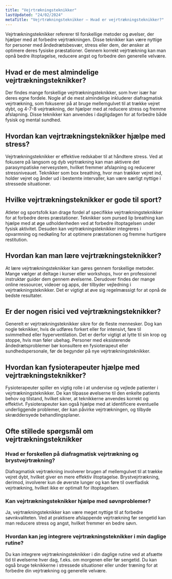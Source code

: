 ```yaml
---
title: "Vejrtrækningsteknikker"
lastUpdated: "24/02/2024"
metaTitle: "Vejrtrækningsteknikker – Hvad er vejrtrækningsteknikker?"
---
```


Vejrtrækningsteknikker refererer til forskellige metoder og øvelser, der hjælper med at forbedre vejrtrækningen. Disse teknikker kan være nyttige for personer med åndedrætsbesvær, stress eller dem, der ønsker at optimere deres fysiske præstationer. Gennem korrekt vejrtrækning kan man opnå bedre iltoptagelse, reducere angst og forbedre den generelle velvære.

## Hvad er de mest almindelige vejrtrækningsteknikker?

Der findes mange forskellige vejrtrækningsteknikker, som hver især har deres egne fordele. Nogle af de mest almindelige inkluderer diafragmatisk vejrtrækning, som fokuserer på at bruge mellemgulvet til at trække vejret dybt, og 4-7-8 vejrtrækning, der hjælper med at reducere stress og fremme afslapning. Disse teknikker kan anvendes i dagligdagen for at forbedre både fysisk og mental sundhed.

## Hvordan kan vejrtrækningsteknikker hjælpe med stress?

Vejrtrækningsteknikker er effektive redskaber til at håndtere stress. Ved at fokusere på langsom og dyb vejrtrækning kan man aktivere det parasympatiske nervesystem, hvilket fremmer afslapning og reducerer stressniveauet. Teknikker som box breathing, hvor man trækker vejret ind, holder vejret og ånder ud i bestemte intervaller, kan være særligt nyttige i stressede situationer.

## Hvilke vejrtrækningsteknikker er gode til sport?

Atleter og sportsfolk kan drage fordel af specifikke vejrtrækningsteknikker for at forbedre deres præstationer. Teknikker som pursed lip breathing kan hjælpe med at øge udholdenheden ved at forbedre iltoptagelsen under fysisk aktivitet. Desuden kan vejrtrækningsteknikker integreres i opvarmning og nedkøling for at optimere præstationen og fremme hurtigere restitution.

## Hvordan kan man lære vejrtrækningsteknikker?

At lære vejrtrækningsteknikker kan gøres gennem forskellige metoder. Mange vælger at deltage i kurser eller workshops, hvor en professionel instruktør guider dem gennem øvelserne. Derudover findes der mange online ressourcer, videoer og apps, der tilbyder vejledning i vejrtrækningsteknikker. Det er vigtigt at øve sig regelmæssigt for at opnå de bedste resultater.

## Er der nogen risici ved vejrtrækningsteknikker?

Generelt er vejrtrækningsteknikker sikre for de fleste mennesker. Dog kan nogle teknikker, hvis de udføres forkert eller for intensivt, føre til svimmelhed eller hyperventilation. Det er derfor vigtigt at lytte til sin krop og stoppe, hvis man føler ubehag. Personer med eksisterende åndedrætsproblemer bør konsultere en fysioterapeut eller sundhedspersonale, før de begynder på nye vejrtrækningsteknikker.

## Hvordan kan fysioterapeuter hjælpe med vejrtrækningsteknikker?

Fysioterapeuter spiller en vigtig rolle i at undervise og vejlede patienter i vejrtrækningsteknikker. De kan tilpasse øvelserne til den enkelte patients behov og tilstand, hvilket sikrer, at teknikkerne anvendes korrekt og effektivt. Fysioterapeuter kan også hjælpe med at identificere eventuelle underliggende problemer, der kan påvirke vejrtrækningen, og tilbyde skræddersyede behandlingsplaner.

## Ofte stillede spørgsmål om vejrtrækningsteknikker

### Hvad er forskellen på diafragmatisk vejrtrækning og brystvejrtrækning?

Diafragmatisk vejrtrækning involverer brugen af mellemgulvet til at trække vejret dybt, hvilket giver en mere effektiv iltoptagelse. Brystvejrtrækning, derimod, involverer kun de øverste lunger og kan føre til overfladisk vejrtrækning, hvilket ikke er optimalt for iltoptagelsen.

### Kan vejrtrækningsteknikker hjælpe med søvnproblemer?

Ja, vejrtrækningsteknikker kan være meget nyttige til at forbedre søvnkvaliteten. Ved at praktisere afslappende vejrtrækning før sengetid kan man reducere stress og angst, hvilket fremmer en bedre søvn.

### Hvordan kan jeg integrere vejrtrækningsteknikker i min daglige rutine?

Du kan integrere vejrtrækningsteknikker i din daglige rutine ved at afsætte tid til øvelserne hver dag, f.eks. om morgenen eller før sengetid. Du kan også bruge teknikkerne i stressede situationer eller under træning for at forbedre din vejrtrækning og generelle velvære.